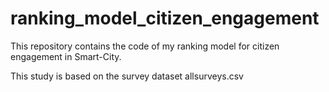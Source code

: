 # ranking_model_citizen_engagement
This repository contains the code of my ranking model for citizen engagement in Smart-City.

This study is based on the survey dataset allsurveys.csv
